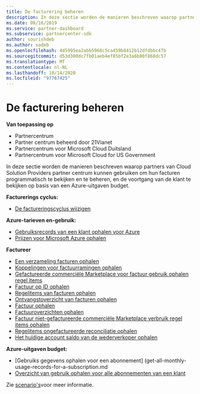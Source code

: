 ```yaml
---
title: De facturering beheren
description: In deze sectie worden de manieren beschreven waarop partners van Cloud solution providers het partner centrum kunnen gebruiken om hun facturen programmatisch te bekijken en te beheren, en de voortgang van de klant te bekijken op basis van een Azure-uitgaven budget.
ms.date: 08/16/2019
ms.service: partner-dashboard
ms.subservice: partnercenter-sdk
author: sourishdeb
ms.author: sodeb
ms.openlocfilehash: 4d5995ea2abb5968c5ca459b8412b12dfdbbc47b
ms.sourcegitcommit: d53d300dc7fb01aeb4ef85bf2e3a6b80f868dc57
ms.translationtype: MT
ms.contentlocale: nl-NL
ms.lasthandoff: 10/14/2020
ms.locfileid: "97767425"
---
```

# <a name="manage-billing"></a>De facturering beheren

**Van toepassing op**

- Partnercentrum
- Partner centrum beheerd door 21Vianet
- Partnercentrum voor Microsoft Cloud Duitsland
- Partnercentrum voor Microsoft Cloud for US Government

In deze sectie worden de manieren beschreven waarop partners van Cloud Solution Providers partner centrum kunnen gebruiken om hun facturen programmatisch te bekijken en te beheren, en de voortgang van de klant te bekijken op basis van een Azure-uitgaven budget.

**Facturerings cyclus:**
- [De factureringscyclus wijzigen](change-the-billing-cycle.md)

**Azure-tarieven en-gebruik:**
- [Gebruiksrecords van een klant ophalen voor Azure](get-a-customer-s-utilization-record-for-azure.md)
- [Prijzen voor Microsoft Azure ophalen](get-prices-for-microsoft-azure.md)

**Factureer**
- [Een verzameling facturen ophalen](get-a-collection-of-invoices.md)
- [Koppelingen voor factuurramingen ophalen](get-invoice-estimate-links.md)
- [Gefactureerde commerciële Marketplace voor factuur gebruik ophalen regel items](get-invoice-billed-consumption-lineitems.md)
- [Factuur op ID ophalen](get-invoice-by-id.md)
- [Regelitems van facturen ophalen](get-invoiceline-items.md)
- [Ontvangstoverzicht van facturen ophalen](get-invoice-receipt-statement.md)
- [Factuur ophalen](get-invoice-statement.md)
- [Factuuroverzichten ophalen](get-invoice-summaries.md)
- [Factuur niet-gefactureerde commerciële Marketplace verbruik regel items ophalen](get-invoice-unbilled-consumption-lineitems.md)
- [Regelitems ongefactureerde reconciliatie ophalen](get-invoice-unbilled-recon-lineitems.md)
- [Het huidige account saldo van de wederverkoper ophalen](get-the-reseller-s-current-account-balance.md)

**Azure-uitgaven budget:**
- [Gebruiks gegevens ophalen voor een abonnement] (get-all-monthly-usage-records-for-a-subscription.md
- [Overzicht van gebruik ophalen voor alle abonnementen van een klant](get-a-customer-usage-summary.md)

Zie [scenario's](scenarios.md)voor meer informatie.
